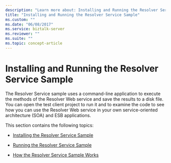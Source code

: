 ```yaml
---
description: "Learn more about: Installing and Running the Resolver Service Sample"
title: "Installing and Running the Resolver Service Sample"
ms.custom: ""
ms.date: "06/08/2017"
ms.service: biztalk-server
ms.reviewer: ""
ms.suite: ""
ms.topic: concept-article
---
```

# Installing and Running the Resolver Service Sample
The Resolver Service sample uses a command-line application to execute the methods of the Resolver Web service and save the results to a disk file. You can open the test client project to run it and to examine the code to see how you can use the Resolver Web service in your own service-oriented architecture (SOA) and ESB applications.  
  
 This section contains the following topics:  
  
-   [Installing the Resolver Service Sample](../esb-toolkit/installing-the-resolver-service-sample.md)  
  
-   [Running the Resolver Service Sample](../esb-toolkit/running-the-resolver-service-sample.md)  
  
-   [How the Resolver Service Sample Works](../esb-toolkit/how-the-resolver-service-sample-works.md)
